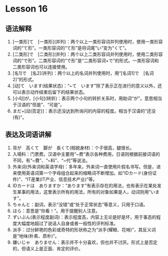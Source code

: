 # Lesson 16

## 语法解释

1. \[一类形]て　\[一类形](并列)：两个以上一类形容词并列使用时，使用一类形容词的“て形”。一类形容词的“て形”是将词尾“い”变为“くて”。
2. \[二类形]で　\[二类形](并列)：两个以上二类形容词并列使用时，使用二类形容词的“で形”。二类形容词的“で形”是“二类形容词+で”的形式。一类形容词和二类形容词也可以连接使用。
3. \[名1]で　\[名2](并列)：两个以上的名词并列使用时，用“[名词1]で　[名词2]”的形式。
4. [动]て　います(结果状态)：“~て　います”除了表示正在进行的意义以外，还可以表示动作结束后留下的结果状态。
5. \[小句]が，\[小句](转折)：表示两个小句的转折关系时，用助词“が”。意思相当于汉语的“但是”、“可是”。
6. まだ+[动(否定)]：表示还没达到所询问的内容的程度。相当于汉语的“还没(有)”。

## 表达及词语讲解

1. 背が　高くて　脚が　長くて(相貌身材)：个子很高，腿很长。
2. 入場料：门票费。汉语中主要用“~费”表示各种费用，日语则根据前接词语的不同，有“~費”、“~料”、“~代”等说法。
3. 外来词(外来词和英语字母)：多年来，外来词一直使用片假名书写。但是，进来使用英语词第一个字母组合起来的缩略词不断增加。如“IDカード(身份证件)”、“IT産業(IT产业、信息技术产业)”等。
4. IDカードは　ありますか：“あります”有表示存在的用法，也有表示在某处发生某事的用法，这里表示所有的用法，所有的对象如果是人，动词则用“います”。
5. ちゃんと：副词，表示“没错”或“处于正常状态”等意义，只用于口语。
6. ほら：意思是“你看！”。用于提醒别人注意。
7. ずいぶん(表示程度副词)：表示程度高，内容上无论是好是坏，用于事态的程度大幅度地超过了说话人自身或者一般性的评判标准。
8. 派手：过分鲜艳的色彩或奇特的形状称之为“派手(耀眼、花哨)”，其反义词是“地味(朴素、质朴)”。
9. 嫌いじゃ　ありません：表示并不十分喜欢，但也并不讨厌。形式上是否定的，但语义上是正面、肯定的评价。
